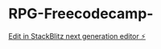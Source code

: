 # RPG-Freecodecamp-

[Edit in StackBlitz next generation editor ⚡️](https://stackblitz.com/~/github.com/Trlnity/RPG-Freecodecamp-)